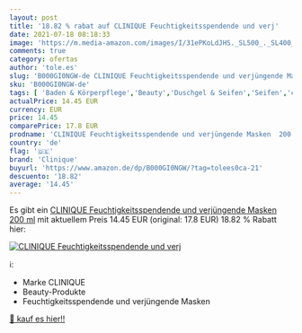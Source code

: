 ```yaml
---
layout: post
title: '18.82 % rabat auf CLINIQUE Feuchtigkeitsspendende und verj'
date: 2021-07-18 08:18:33
image: 'https://m.media-amazon.com/images/I/31ePKoLdJHS._SL500_._SL400_.jpg'
comments: true
category: ofertas
author: 'tole.es'
slug: 'B000GI0NGW-de CLINIQUE Feuchtigkeitsspendende und verjüngende Masken 200 ml'
sku: 'B000GI0NGW-de'
tags: [ 'Baden & Körperpflege','Beauty','Duschgel & Seifen','Seifen','clinique', ]
actualPrice: 14.45 EUR
currency: EUR
price: 14.45
comparePrice: 17.8 EUR
prodname: 'CLINIQUE Feuchtigkeitsspendende und verjüngende Masken  200 ml'
country: 'de'
flag: '🇩🇪'
brand: 'Clinique'
buyurl: 'https://www.amazon.de/dp/B000GI0NGW/?tag=tolees0ca-21'
descuento: '18.82'
average: '14.45'
---
```


Es gibt ein [CLINIQUE Feuchtigkeitsspendende und verjüngende Masken  200 ml](https://www.amazon.de/dp/B000GI0NGW/?tag=tolees0ca-21) mit aktuellem Preis 14.45 EUR (original: 17.8 EUR) 18.82 % Rabatt hier:

[![CLINIQUE Feuchtigkeitsspendende und verj](https://m.media-amazon.com/images/I/31ePKoLdJHS._SL500_._SL400_.jpg)](https://www.amazon.de/dp/B000GI0NGW/?tag=tolees0ca-21)

ℹ️:

- Marke CLINIQUE
- Beauty-Produkte
- Feuchtigkeitsspendende und verjüngende Masken

[🛒 kauf es hier!!](https://www.amazon.de/dp/B000GI0NGW/?tag=tolees0ca-21)

